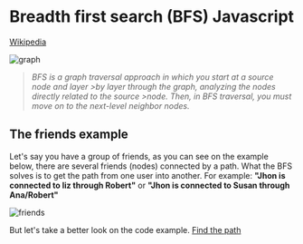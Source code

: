 # Breadth first search (BFS) Javascript

[Wikipedia](https://en.wikipedia.org/wiki/Breadth-first_search)


![graph](https://www.simplilearn.com/ice9/free_resources_article_thumb/BFS-Algorithm-Soni/bredth-first-search-in-graph-data-structure.png)


>_BFS is a graph traversal approach in which you start at a source node and layer >by layer through the graph, analyzing the nodes directly related to the source >node. Then, in BFS traversal, you must move on to the next-level neighbor nodes._


## The friends example

Let's say you have a group of friends, as you can see on the example below, there are several friends (nodes) connected by a path.
What the BFS solves is to get the path from one user into another. For example:
**"Jhon is connected to liz through Robert"** or **"Jhon is connected to Susan through Ana/Robert"**

![friends](https://lh3.googleusercontent.com/BX4dDK5kbyhwT9G-91NxNwRLfmZmQBjOqJQR_D6OV40Q_-AAaab7FegnRtigFNzcWwqvbIEnTghWdC514Jyca-WxA8Sh38twScmgLrY-wLEKSzmmAAQvNUkca68g6biEGNxRDnixPLnx3QZFvBoL8XP0GxiGI23t-cEYXZvzSCDPHjkmP6y8B9khM2QG200lSbo1dActM2ECpufYhJZlfGceISS5Wfmj40-e1XJnXeBT3ILO5Sd0aujdN7R26h2AOFuR9JIKZwQILiFqGdO_suwA0Nz-F8R-NdJpNfLe3jn1xmSlLM3Gv17q3fobsKjAPDUmrxoF_6Z-rouzVZ2mlWI8nYwupZC_0yhiW7ACIYFTVwanNJJma_82M6GqjtI1ED75subN3aJ-tIcpgSPgJetC2V0jnqKTt5Aj9puDxMRWGR7KrtrY9vMHyUi34U18CZBi1BHFo7M8szX_U9Un_Wr6yJq8hXULyshlButUIeUs5-Sx2QApD-oOzDa_k0sf0vSlzkHZjvrY6cwU5rgwdDEpt7jSHK8bZWwEYfDQAxYcuN-JvsNeR63w1Sjm9jRVEBGRY0Zyk5GHeXxEpzv9hzLHqXxsR1MmtfqMTOYeB8hQc2a26RwmSE5LYDHCpHI1I4kGBcw_r6s-Qhtk3Xjvq36cg3_xY4nDZe4yt-IYkhrucpiJBCFIk28AZG0xQG5p18wrIVhnDSq4PqQSRb8n0LVKJg-eDPf7SzEgFnC0D-mbxa6Zzyvwfsx6jap3vadZKddkJ5HxIb8WSFlSLTH3I9Q3mhxiIBqvyjU1i-eFt8KWmk-exS3tmR0VLadwbj64FT_VsXX9cU0phdconP0v0PYTRlHgSxFUmgxANT1dIxJv-0g7nkiRKuokcUOSQntJ23p6MsqHSeaUPt8IRf2qvhbVSceb6SEdYvE9wFwu1OTSr8W9gA=w683-h384-no)


But let's take a better look on the code example. [Find the path](https://github.com/FrancoAguilera/Breadth-first-search/blob/main/findPath.ts)
